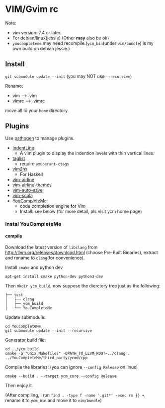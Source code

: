 VIM/Gvim rc
===========

Note:

- vim version: 7.4 or later.
- For debian/linux(jessie) (Other **may** also be ok)
- `youcompleteme` may need recompile.(`ycm_bin`(under `vim/bundle`) is my own build on debian jessie.)


Install
--------

`git submodule update --init` (you may NOT use `--recursive`)

Rename:

- vim --> .vim
- vimrc --> .vimrc

move all to your `home` directory.


Plugins
--------

Use [pathogen](https://github.com/tpope/vim-pathogen) to manage plugins.


- [IndentLine](https://github.com/Yggdroot/indentLine)
    * A vim plugin to display the indention levels with thin vertical lines.
- [taglist](https://github.com/vim-scripts/taglist.vim)
    * require `exuberant-ctags`
- [vim2hs](https://github.com/dag/vim2hs)
    * For Haskell
- [vim-airline](https://github.com/vim-airline/vim-airline)
- [vim-airline-themes](https://github.com/vim-airline/vim-airline-themes)
- [vim-auto-save](https://github.com/vim-scripts/vim-auto-save)
- [vim-scala](https://github.com/derekwyatt/vim-scala)
- [YouCompleteMe](https://github.com/Valloric/YouCompleteMe)
    * code completion engine for Vim
    * Install: see below (for more detail, pls visit ycm home page)


### Instal YouCompleteMe

#### compile

Download the latest version of `libclang` from <http://llvm.org/releases/download.html> (choose Pre-Built Binaries), extract and rename to `clang`(for convenience).

Install `cmake` and python dev

`apt-get install cmake python-dev python3-dev`

Then `mkdir ycm_build`, now suppose the dierctory tree just as the following:

```
├── test
│   ├── clang
│   ├── ycm_build
│   └── YouCompleteMe
```

Update submodule:

```
cd YouCompleteMe
git submodule update --init --recursive
```

Generator build file:

```
cd ../ycm_build
cmake -G "Unix Makefiles" -DPATH_TO_LLVM_ROOT=../clang . ../YouCompleteMe/third_party/ycmd/cpp
```

Compile the libraries: (you can ignore `--config Release` on linux)

```
cmake --build . --target ycm_core --config Release
```

Then enjoy it. 

(After compiling, I run `find . -type f -name '.git*' -exec rm {} +`, rename it to `ycm_bin` and move it to `vim/bundle`)

